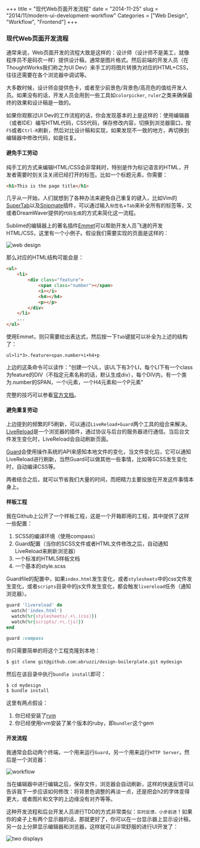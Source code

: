 +++
title = "现代Web页面开发流程"
date = "2014-11-25"
slug = "2014/11/modern-ui-development-workflow"
Categories = ["Web Design", "Workflow", "Frontend"]
+++

### 现代Web页面开发流程

通常来说，Web页面开发的流程大致是这样的：设计师（设计师不是美工，就像程序员不是码农一样）提供设计稿，通常是图片格式。然后前端的开发人员（在ThoughtWorks我们称之为UI Dev）来手工的将图片转换为对应的HTML+CSS，往往还需要在各个浏览器中调试等。

大多数时候，设计师会提供色卡，或者至少前景色/背景色/高亮色的值给开发人员。如果没有的话，开发人员会用到一些工具如`colorpicker`, `ruler`之类来确保最终的效果和设计稿是一致的。

如果你观察过UI Dev的工作流程的话，你会发现基本的上是这样的：使用编辑器（或者IDE）编写HTML代码，CSS代码，保存修改内容，切换到浏览器窗口，按`F5`或者`Ctrl-R`刷新，然后对比设计稿和实现，如果发现不一致的地方，再切换到编辑器中修改代码，如是往复。

#### 避免手工劳动

纯手工的方式来编辑HTML/CSS会非常耗时，特别是作为标记语言的HTML，开发者需要时刻关注关闭已经打开的标签。比如一个标题元素，你需要：

```html
<h1>This is the page title</h1>
```

几乎从一开始，人们就想到了各种办法来避免自己重复的键入，比如Vim的[SuperTab](https://github.com/ervandew/supertab)以及[Snipmate](https://github.com/garbas/vim-snipmate)插件，可以通过输入`标签名`+`Tab`来补全所有的标签等，又或者DreamWaver提供的`代码生成`的方式来简化这一流程。

Sublime的编辑器上的著名插件[Emmet](https://sublime.wbond.net/packages/Emmet)可以帮助开发人员飞速的开发HTML/CSS，这里有一个小例子。假设我们需要实现的页面是这样的：

![web design](/images/2014/11/web-design-resized.png)

那么对应的HTML结构可能会是：

```html
<ul>
    <li>
        <div class="feature">
            <span class="number"></span>
            <i></i>
            <h4></h4>
            <p></p>
        </div>
    </li>
    ...
</ul>
```

使用Emmet，则只需要给出表达式，然后按一下`Tab`键就可以补全为上述的结构了：

```
ul>li*3>.feature>span.number+i+h4+p
```

上边的这条命令可以读作："创建一个UL，该UL下有3个LI，每个LI下有一个class为feature的DIV（不指定元素名称的话，默认生成div），每个DIV内，有一个类为.number的SPAN，一个i元素，一个H4元素和一个P元素"

完整的技巧可以参看[官方文档](http://docs.emmet.io/cheat-sheet/)。

#### 避免重复劳动

上边提到的频繁的F5刷新，可以通过`LiveReload+Guard`两个工具的组合来解决。[LiveReload](https://chrome.google.com/webstore/detail/livereload/jnihajbhpnppcggbcgedagnkighmdlei)是一个浏览器的插件，通过协议与后台的服务器进行通信。当后台文件发生变化时，LiveReload会自动刷新页面。

[Guard](https://github.com/guard/guard)会使用操作系统的API来感知本地文件的变化，当文件变化后，它可以通知LiveReload进行刷新，当然Guard可以做其他一些事情，比如等SCSS发生变化时，自动编译CSS等。

两者结合之后，就可以节省我们大量的时间，而把精力主要投放在开发这件事情本身上。

#### 样板工程

我在Github上公开了一个样板工程，这是一个开箱即用的工程，其中提供了这样一些配置：

1.	SCSS的编译环境（使用compass）
2.	Guard配置（当你的SCSS文件或者HTML文件修改之后，自动通知LiveReload来刷新浏览器）
3.	一个标准的HTML5样板文档
4.	一个基本的style.scss

Guardfile的配置中，如果`index.html`发生变化，或者`stylesheets`中的css文件发生变化，或者`scripts`目录中的js文件发生变化，都会触发`livereload`任务（通知浏览器）。

```rb
guard 'livereload' do
  watch('index.html')
  watch(%r{stylesheets/.+\.(css)})
  watch(%r{scripts/.+\.(js)})
end

guard :compass
```

你只需要简单的将这个工程克隆到本地：

```sh
$ git clone git@github.com:abruzzi/design-boilerplate.git mydesign
```

然后在该目录中执行`bundle install`即可：

```sh
$ cd mydesign
$ bundle install
```

这里有两点假设：
1.	你已经安装了[rvm](http://rvm.io/)
2.	你已经使用rvm安装了某个版本的ruby，即`bundler`这个gem

#### 开发流程

我通常会启动两个终端，一个用来运行`Guard`，另一个用来运行`HTTP Server`，然后是一个浏览器：

![workflow](/images/2014/11/workflow-resized.png)

当在编辑器中进行编辑之后，保存文件，浏览器会自动刷新，这样的快速反馈可以告诉我下一步应该如何修改：将背景色调整的再淡一点，还是把会h2的字体变得更大，或者图片和文字的上边缘没有对齐等等。

这种开发流程和后台开发人员进行TDD的方式非常类似：`实时反馈，小步前进`！如果你的桌子上有两个显示器的话，那就更好了，你可以在一台显示器上显示设计稿，另一台上分屏显示编辑器和浏览器，这样就可以非常舒服的进行UI开发了：

![two displays](/images/2014/11/two-displays-resized.png)




